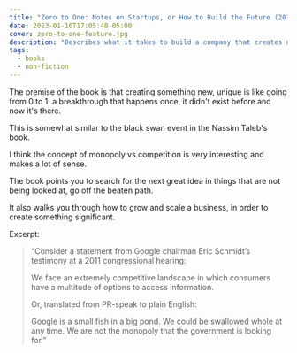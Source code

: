 ```yaml
---
title: "Zero to One: Notes on Startups, or How to Build the Future (2014)"
date: 2023-01-16T17:05:48-05:00
cover: zero-to-one-feature.jpg
description: "Describes what it takes to build a company that creates new industries or products that may change the world."
tags:
  - books
  - non-fiction
---
```


The premise of the book is that creating something new, unique is like going from 0 to 1: a breakthrough that happens once, it didn't exist before and now it's there.

This is somewhat similar to the black swan event in the Nassim Taleb's book.

I think the concept of monopoly vs competition is very interesting and makes a lot of sense.

The book points you to search for the next great idea in things that are not being looked at, go off the beaten path.

It also walks you through how to grow and scale a business, in order to create something significant.

Excerpt:

> “Consider a statement from Google chairman Eric Schmidt’s testimony at a 2011 congressional hearing:
>
> We face an extremely competitive landscape in which consumers have a multitude of options to access information.
>
> Or, translated from PR-speak to plain English:
>
> Google is a small fish in a big pond. We could be swallowed whole at any time. We are not the monopoly that the government is looking for.”
